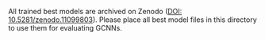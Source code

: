 All trained best models are archived on Zenodo ([DOI: 10.5281/zenodo.11099803](https://doi.org/10.5281/zenodo.11099803)). Please place all best model files in this directory to use them for evaluating GCNNs.
